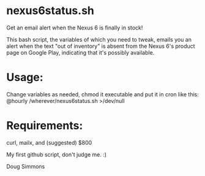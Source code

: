 # nexus6status.sh

Get an email alert when the Nexus 6 is finally in stock!

This bash script, the variables of which you need to tweak, emails you an alert when the text "out of inventory" is absent from the Nexus 6's product page on Google Play, indicating that it's possibly available. 

# Usage: 
Change variables as needed, chmod it executable and put it in cron like this:<BR>
@hourly /wherever/nexus6status.sh >/dev/null

# Requirements: 
curl, mailx, and (suggested) $800

My first github script, don't judge me. :)

Doug Simmons
